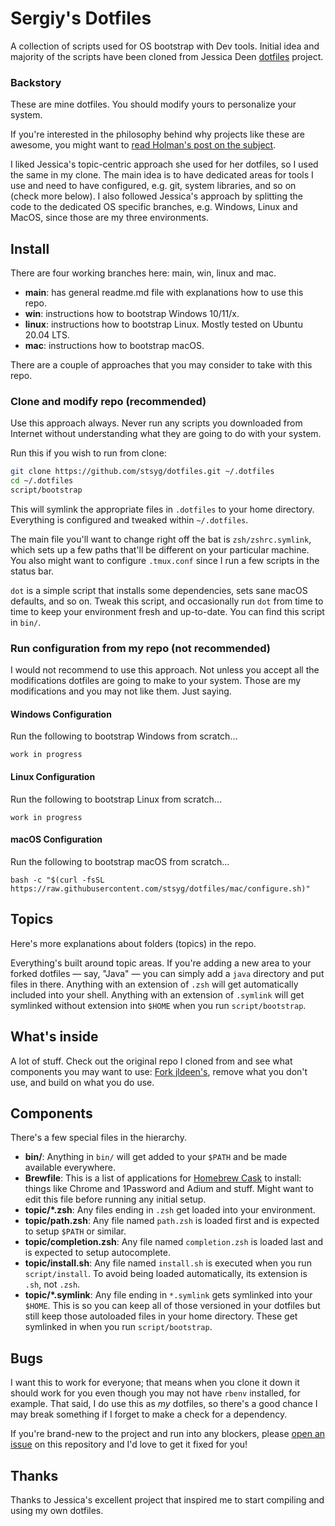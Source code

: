 # Sergiy's Dotfiles
A collection of scripts used for OS bootstrap with Dev tools. 
Initial idea and majority of the scripts have been cloned from Jessica Deen [dotfiles](https://github.com/jldeen/dotfiles) project.

### Backstory
These are mine dotfiles. You should modify yours to personalize your system.

If you're interested in the philosophy behind why projects like these are awesome, you might want to [read Holman's post on the subject](http://zachholman.com/2010/08/dotfiles-are-meant-to-be-forked/).

I liked Jessica's topic-centric approach she used for her dotfiles, so I used the same in my clone. The main idea is to have dedicated areas for tools I use and need to have configured, e.g. git, system libraries, and so on (check more below). I also followed Jessica's approach by splitting the code to the dedicated OS specific branches, e.g. Windows, Linux and MacOS, since those are my three environments.

## Install
There are four working branches here: main, win, linux and mac.

- **main**: has general readme.md file with explanations how to use this repo.
- **win**: instructions how to bootstrap Windows 10/11/x.
- **linux**: instructions how to bootstrap Linux. Mostly tested on Ubuntu 20.04 LTS.
- **mac**: instructions how to bootstrap macOS.

There are a couple of approaches that you may consider to take with this repo.

### Clone and modify repo (recommended)

Use this approach always. Never run any scripts you downloaded from Internet without understanding what they are going to do with your system.

Run this if you wish to run from clone:

```sh
git clone https://github.com/stsyg/dotfiles.git ~/.dotfiles
cd ~/.dotfiles
script/bootstrap
```
This will symlink the appropriate files in `.dotfiles` to your home directory.
Everything is configured and tweaked within `~/.dotfiles`.

The main file you'll want to change right off the bat is `zsh/zshrc.symlink`, which sets up a few paths that'll be different on your particular machine. You also might want to configure `.tmux.conf` since I run a few scripts in the status bar.

`dot` is a simple script that installs some dependencies, sets sane macOS defaults, and so on. Tweak this script, and occasionally run `dot` from time to time to keep your environment fresh and up-to-date. You can find this script in `bin/`.

### Run configuration from my repo (not recommended)
I would not recommend to use this approach. Not unless you accept all the modifications dotfiles are going to make to your system. Those are my modifications and you may not like them. Just saying.
#### Windows Configuration
Run the following to bootstrap Windows from scratch...
```
work in progress
```
#### Linux Configuration
Run the following to bootstrap Linux from scratch...
```
work in progress
```
#### macOS Configuration
Run the following to bootstrap macOS from scratch...
```
bash -c "$(curl -fsSL https://raw.githubusercontent.com/stsyg/dotfiles/mac/configure.sh)"
```
## Topics

Here's more explanations about folders (topics) in the repo.

Everything's built around topic areas. If you're adding a new area to your forked dotfiles — say, "Java" — you can simply add a `java` directory and put files in there. Anything with an extension of `.zsh` will get automatically included into your shell. Anything with an extension of `.symlink` will get symlinked without extension into `$HOME` when you run `script/bootstrap`.

## What's inside

A lot of stuff. Check out the original repo I cloned from and see what components you may want to use: [Fork jldeen's](https://github.com/jldeen/dotfiles/fork), remove what you don't use, and build on what you do use.

## Components

There's a few special files in the hierarchy.

- **bin/**: Anything in `bin/` will get added to your `$PATH` and be made available everywhere.
- **Brewfile**: This is a list of applications for [Homebrew Cask](https://caskroom.github.io) to install: things like Chrome and 1Password and Adium and stuff. Might want to edit this file before running any initial setup.
- **topic/\*.zsh**: Any files ending in `.zsh` get loaded into your environment.
- **topic/path.zsh**: Any file named `path.zsh` is loaded first and is expected to setup `$PATH` or similar.
- **topic/completion.zsh**: Any file named `completion.zsh` is loaded last and is expected to setup autocomplete.
- **topic/install.sh**: Any file named `install.sh` is executed when you run `script/install`. To avoid being loaded automatically, its extension is `.sh`, not `.zsh`.
- **topic/\*.symlink**: Any file ending in `*.symlink` gets symlinked into your `$HOME`. This is so you can keep all of those versioned in your dotfiles but still keep those autoloaded files in your home directory. These get symlinked in when you run `script/bootstrap`.

## Bugs

I want this to work for everyone; that means when you clone it down it should work for you even though you may not have `rbenv` installed, for example. That said, I do use this as *my* dotfiles, so there's a good chance I may break something if I forget to make a check for a dependency.

If you're brand-new to the project and run into any blockers, please [open an issue](https://github.com/stsyg/dotfiles/issues) on this repository and I'd love to get it fixed for you!

## Thanks

Thanks to Jessica's excellent project that inspired me to start compiling and using my own dotfiles.

